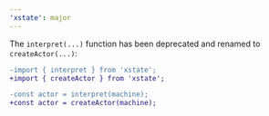 ```yaml
---
'xstate': major
---
```


The `interpret(...)` function has been deprecated and renamed to `createActor(...)`:

```diff
-import { interpret } from 'xstate';
+import { createActor } from 'xstate';

-const actor = interpret(machine);
+const actor = createActor(machine);
```
